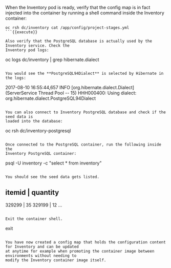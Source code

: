 When the Inventory pod is ready, verify that the config map is in fact injected 
into the container by running a shell command inside the Inventory container:

```
oc rsh dc/inventory cat /app/config/project-stages.yml
```{{execute}}

Also verify that the PostgreSQL database is actually used by the Inventory service. Check the 
Inventory pod logs:

```
oc logs dc/inventory | grep hibernate.dialect
```{{execute}}

You would see the **PostgreSQL94Dialect** is selected by Hibernate in the logs:

```
2017-08-10 16:55:44,657 INFO  [org.hibernate.dialect.Dialect] (ServerService Thread Pool -- 15) HHH000400: Using dialect: org.hibernate.dialect.PostgreSQL94Dialect
```

You can also connect to Inventory PostgreSQL database and check if the seed data is 
loaded into the database:

```
oc rsh dc/inventory-postgresql
```{{execute}}

Once connected to the PostgreSQL container, run the following inside the 
Inventory PostgreSQL container:

```
psql -U inventory -c "select * from inventory"
```{{execute}}

You should see the seed data gets listed.

```
 itemid | quantity
------------------
 329299 |       35
 329199 |       12
 ...
```

Exit the container shell.

```
exit
```{{execute}}

You have now created a config map that holds the configuration content for Inventory and can be updated 
at anytime for example when promoting the container image between environments without needing to 
modify the Inventory container image itself. 
